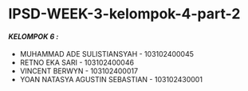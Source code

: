 # IPSD-WEEK-3-kelompok-4-part-2
#### ***KELOMPOK 6 :***


*   MUHAMMAD ADE SULISTIANSYAH - 103102400045
*   RETNO EKA SARI - 103102400046
*   VINCENT BERWYN - 103102400017
*   YOAN NATASYA AGUSTIN SEBASTIAN - 103102430001



